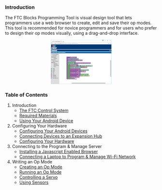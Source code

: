 ### Introduction
The FTC Blocks Programming Tool is visual design tool that lets programmers use a web browser to create, edit and save their op modes.  This tool is recommended for novice programmers and for users who prefer to design their op modes visually, using a drag-and-drop interface.

<p align="center"><img src="https://github.com/FIRST-Tech-Challenge/WikiSupport/blob/master/ftc_app/images/BlocksPicture1.jpg" width="200"><p>

### Table of Contents

1. Introduction
    * [The FTC Control System](https://github.com/ftctechnh/ftc_app/wiki/The-FTC-Control-System)
    * [Required Materials](https://github.com/ftctechnh/ftc_app/wiki/Required-Materials)
    * [Using Your Android Device](https://github.com/ftctechnh/ftc_app/wiki/Using-Your-Android-Device)
2. Configuring Your Hardware
    * [Configuring Your Android Devices](https://github.com/ftctechnh/ftc_app/wiki/Configuring-Your-Android-Devices)
    * [Connecting Devices to an Expansion Hub](https://github.com/ftctechnh/ftc_app/wiki/Connecting-Devices-to-an-Expansion-Hub)
    * [Configuring Your Hardware](https://github.com/ftctechnh/ftc_app/wiki/Configuring-Your-Hardware)
3. Connecting to the Program & Manage Server
    * [Installing a Javascript Enabled Browser](https://github.com/ftctechnh/ftc_app/wiki/Installing-a-Javascript-Enabled-Browser)
    * [Connecting a Laptop to Program & Manage Wi-Fi Network](https://github.com/ftctechnh/ftc_app/wiki/Connecting-a-Laptop-to-the-Program-&-Manage-Network)
4. Writing an Op Mode
    * [Creating an Op Mode](https://github.com/ftctechnh/ftc_app/wiki/Writing-an-Op-Mode-with-FTC-Blocks)
    * [Running an Op Mode](https://github.com/ftctechnh/ftc_app/wiki/Running-Your-Op-Mode)
    * [Controlling a Servo](https://github.com/ftctechnh/ftc_app/wiki/Controlling-a-Servo-(Blocks))
    * [Using Sensors](https://github.com/ftctechnh/ftc_app/wiki/Using-Sensors-(Blocks))

